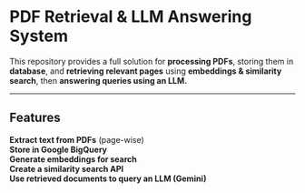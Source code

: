 #  PDF Retrieval & LLM Answering System

This repository provides a full solution for **processing PDFs**, storing them in **database**, and **retrieving relevant pages** using **embeddings & similarity search**, then **answering queries using an LLM.**

---

## Features
**Extract text from PDFs** (page-wise)  
**Store in Google BigQuery**  
**Generate embeddings for search**  
**Create a similarity search API**  
**Use retrieved documents to query an LLM (Gemini)**  



